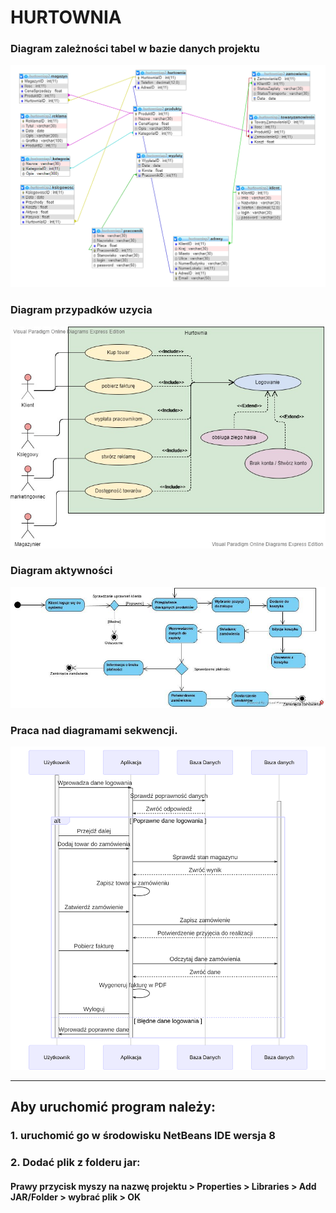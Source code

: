 # HURTOWNIA

### Diagram zależności tabel w bazie danych projektu

![diagram ERD](umlDiagrams/erd.png)

### Diagram przypadków uzycia

![diagram przypadków użycia](useDiagram.jpg)

### Diagram aktywności

![diagram aktywności](activity_diagram.jpg)

### Praca nad diagramami sekwencji.

![diagram sekwencji logowania](umlDiagrams/mermaid_sequence.svg)

---

## Aby uruchomić program należy:

### 1. uruchomić go w środowisku NetBeans IDE wersja 8

### 2. Dodać plik z folderu jar:

#### Prawy przycisk myszy na nazwę projektu > Properties > Libraries > Add JAR/Folder > wybrać plik > OK
